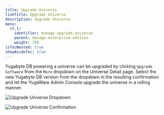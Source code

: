 ```yaml
---
title: Upgrade Universe
linkTitle: Upgrade Universe
description: Upgrade Universe
menu:
  v1.1:
    identifier: manage-upgrade-universe
    parent: manage-enterprise-edition
    weight: 750
isTocNested: true
showAsideToc: true
---
```


Yugabyte DB powering a universe can be upgraded by clicking `Upgrade Software` from the `More` dropdown on the Universe Detail page. Select the new Yugabyte DB version from the dropdown in the resulting confirmation and let the YugaWare Admin Console upgrade the universe in a rolling manner. 

![Upgrade Universe Dropdown](/images/ee/upgrade-univ-1.png)

![Upgrade Universe Confirmation](/images/ee/upgrade-univ-2.png)
